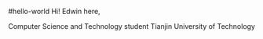 #hello-world
Hi! Edwin here,

Computer Science and Technology student
Tianjin University of Technology
